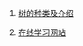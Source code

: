 1. [树的种类及介绍](https://blog.csdn.net/sup_heaven/article/details/39313731)

2. [在线学习网站](https://visualgo.net/zh)
